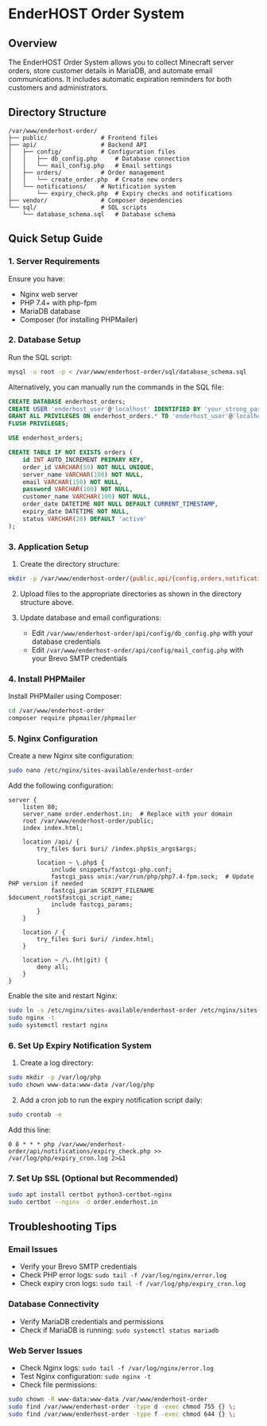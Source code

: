 
# EnderHOST Order System

## Overview
The EnderHOST Order System allows you to collect Minecraft server orders, store customer details in MariaDB, and automate email communications. It includes automatic expiration reminders for both customers and administrators.

## Directory Structure
```
/var/www/enderhost-order/
├── public/               # Frontend files
├── api/                  # Backend API
│   ├── config/           # Configuration files
│   │   ├── db_config.php     # Database connection
│   │   └── mail_config.php   # Email settings
│   ├── orders/           # Order management
│   │   └── create_order.php  # Create new orders
│   └── notifications/    # Notification system
│       └── expiry_check.php  # Expiry checks and notifications
├── vendor/               # Composer dependencies
└── sql/                  # SQL scripts
    └── database_schema.sql   # Database schema
```

## Quick Setup Guide

### 1. Server Requirements
Ensure you have:
- Nginx web server
- PHP 7.4+ with php-fpm
- MariaDB database
- Composer (for installing PHPMailer)

### 2. Database Setup
Run the SQL script:
```bash
mysql -u root -p < /var/www/enderhost-order/sql/database_schema.sql
```

Alternatively, you can manually run the commands in the SQL file:
```sql
CREATE DATABASE enderhost_orders;
CREATE USER 'enderhost_user'@'localhost' IDENTIFIED BY 'your_strong_password';
GRANT ALL PRIVILEGES ON enderhost_orders.* TO 'enderhost_user'@'localhost';
FLUSH PRIVILEGES;

USE enderhost_orders;

CREATE TABLE IF NOT EXISTS orders (
    id INT AUTO_INCREMENT PRIMARY KEY,
    order_id VARCHAR(50) NOT NULL UNIQUE,
    server_name VARCHAR(100) NOT NULL,
    email VARCHAR(150) NOT NULL,
    password VARCHAR(100) NOT NULL,
    customer_name VARCHAR(100) NOT NULL,
    order_date DATETIME NOT NULL DEFAULT CURRENT_TIMESTAMP,
    expiry_date DATETIME NOT NULL,
    status VARCHAR(20) DEFAULT 'active'
);
```

### 3. Application Setup
1. Create the directory structure:
```bash
mkdir -p /var/www/enderhost-order/{public,api/{config,orders,notifications},sql,vendor}
```

2. Upload files to the appropriate directories as shown in the directory structure above.

3. Update database and email configurations:
   - Edit `/var/www/enderhost-order/api/config/db_config.php` with your database credentials
   - Edit `/var/www/enderhost-order/api/config/mail_config.php` with your Brevo SMTP credentials

### 4. Install PHPMailer
Install PHPMailer using Composer:
```bash
cd /var/www/enderhost-order
composer require phpmailer/phpmailer
```

### 5. Nginx Configuration
Create a new Nginx site configuration:
```bash
sudo nano /etc/nginx/sites-available/enderhost-order
```

Add the following configuration:
```nginx
server {
    listen 80;
    server_name order.enderhost.in;  # Replace with your domain
    root /var/www/enderhost-order/public;
    index index.html;

    location /api/ {
        try_files $uri $uri/ /index.php$is_args$args;
        
        location ~ \.php$ {
            include snippets/fastcgi-php.conf;
            fastcgi_pass unix:/var/run/php/php7.4-fpm.sock;  # Update PHP version if needed
            fastcgi_param SCRIPT_FILENAME $document_root$fastcgi_script_name;
            include fastcgi_params;
        }
    }

    location / {
        try_files $uri $uri/ /index.html;
    }

    location ~ /\.(ht|git) {
        deny all;
    }
}
```

Enable the site and restart Nginx:
```bash
sudo ln -s /etc/nginx/sites-available/enderhost-order /etc/nginx/sites-enabled/
sudo nginx -t
sudo systemctl restart nginx
```

### 6. Set Up Expiry Notification System

1. Create a log directory:
```bash
sudo mkdir -p /var/log/php
sudo chown www-data:www-data /var/log/php
```

2. Add a cron job to run the expiry notification script daily:
```bash
sudo crontab -e
```

Add this line:
```
0 8 * * * php /var/www/enderhost-order/api/notifications/expiry_check.php >> /var/log/php/expiry_cron.log 2>&1
```

### 7. Set Up SSL (Optional but Recommended)
```bash
sudo apt install certbot python3-certbot-nginx
sudo certbot --nginx -d order.enderhost.in
```

## Troubleshooting Tips

### Email Issues
- Verify your Brevo SMTP credentials
- Check PHP error logs: `sudo tail -f /var/log/nginx/error.log`
- Check expiry cron logs: `sudo tail -f /var/log/php/expiry_cron.log`

### Database Connectivity
- Verify MariaDB credentials and permissions
- Check if MariaDB is running: `sudo systemctl status mariadb`

### Web Server Issues
- Check Nginx logs: `sudo tail -f /var/log/nginx/error.log`
- Test Nginx configuration: `sudo nginx -t`
- Check file permissions: 
```bash
sudo chown -R www-data:www-data /var/www/enderhost-order
sudo find /var/www/enderhost-order -type d -exec chmod 755 {} \;
sudo find /var/www/enderhost-order -type f -exec chmod 644 {} \;
```
